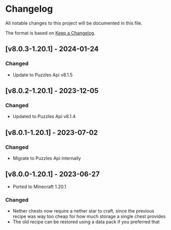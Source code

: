 # Changelog
All notable changes to this project will be documented in this file.

The format is based on [Keep a Changelog].

## [v8.0.3-1.20.1] - 2024-01-24
### Changed
- Update to Puzzles Api v8.1.5

## [v8.0.2-1.20.1] - 2023-12-05
### Changed
- Updated to Puzzles Api v8.1.4

## [v8.0.1-1.20.1] - 2023-07-02
### Changed
- Migrate to Puzzles Api internally

## [v8.0.0-1.20.1] - 2023-06-27
- Ported to Minecraft 1.20.1
### Changed
- Nether chests now require a nether star to craft, since the previous recipe was way too cheap for how much storage a single chest provides
- The old recipe can be restored using a data pack if you preferred that

[Keep a Changelog]: https://keepachangelog.com/en/1.0.0/
